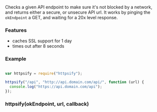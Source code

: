 Checks a given API endpoint to make sure it's not blocked by a network, and returns either a secure, or unsecure API url. It works by pinging the `okEndpoint` a GET, and waiting for a 20x level response.

### Features

- caches SSL support for 1 day
- times out after 8 seconds


### Example

```javascript

var httpsify = require("httpsify");

httpsify("/api", "http://api.domain.com/api/", function (url) {
  console.log("https://api.domain.com/api");
});
```


### httpsify(okEndpoint, url, callback)
